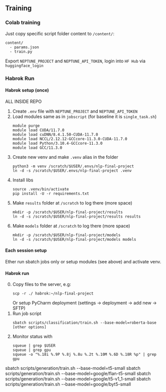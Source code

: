 ## Training

### Colab training 

Just copy specific script folder content to `/content/`: 
```shell
content/
  - params.json
  - train.py
```

Export `NEPTUNE_PROJECT` and `NEPTUNE_API_TOKEN`, login into `HF Hub` via `huggingface_login`


### Habrok Run

#### Habrok setup (once)

ALL INSIDE REPO 

1. Create `.env` file with `NEPTUNE_PROJECT` and `NEPTUNE_API_TOKEN`
2. Load modules same as in `jobscript` (for baseline it is `single_task.sh`)
   ```shell
   module purge
   module load CUDA/11.7.0
   module load cuDNN/8.4.1.50-CUDA-11.7.0
   module load NCCL/2.12.12-GCCcore-11.3.0-CUDA-11.7.0
   module load Python/3.10.4-GCCcore-11.3.0
   module load GCC/11.3.0
   ```
3. Create new venv and make `.venv` alias in the folder
    ```shell
    python3 -m venv /scratch/$USER/.envs/nlp-final-project
    ln -d -s /scratch/$USER/.envs/nlp-final-project .venv
    ```
4. Install libs 
    ```shell
    source .venv/bin/activate
    pip install -U -r requirements.txt
    ```
5. Make `results` folder at `/scratch` to log there (more space)
    ```shell
    mkdir -p /scratch/$USER/nlp-final-project/results
    ln -d -s /scratch/$USER/nlp-final-project/results results
6. Make `models` folder at `/scratch` to log there (more space)
    ```shell
    mkdir -p /scratch/$USER/nlp-final-project/models
    ln -d -s /scratch/$USER/nlp-final-project/models models
    ```
   
#### Each session setup 

Ether run sbatch jobs only or setup modules (see above) and activate venv. 
   
#### Habrok run

0. Copy files to the server, e.g:
   ```shell
   scp -r ./ habrok:~/nlp-final-project
   ```
   Or setup PyCharm deployment (settings -> deployment -> add new -> SFTP)
1. Run job script 
    ```shell
    sbatch scripts/classification/train.sh --base-model=roberta-base [other options]
    ```
2. Monitor status with 
    ```shell
    squeue | grep $USER
    squeue | grep gpu
    squeue -o "%.18i %.9P %.8j %.8u %.2t %.10M %.6D %.18R %p" | grep gpu
    ```


sbatch scripts/generation/train.sh --base-model=t5-small
sbatch scripts/generation/train.sh --base-model=google/flan-t5-small
sbatch scripts/generation/train.sh --base-model=google/t5-v1_1-small
sbatch scripts/generation/train.sh --base-model=google/byt5-small
